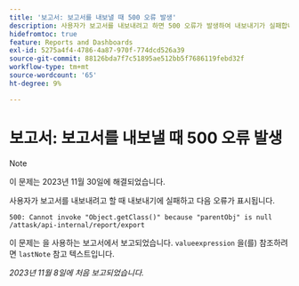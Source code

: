 ```yaml
---
title: '보고서: 보고서를 내보낼 때 500 오류 발생'
description: 사용자가 보고서를 내보내려고 하면 500 오류가 발생하여 내보내기가 실패합니다.
hidefromtoc: true
feature: Reports and Dashboards
exl-id: 5275a4f4-4786-4a87-970f-774dcd526a39
source-git-commit: 88126bda7f7c51895ae512bb5f7686119febd32f
workflow-type: tm+mt
source-wordcount: '65'
ht-degree: 9%

---
```


# 보고서: 보고서를 내보낼 때 500 오류 발생

>[!NOTE]
>
>이 문제는 2023년 11월 30일에 해결되었습니다.

사용자가 보고서를 내보내려고 할 때 내보내기에 실패하고 다음 오류가 표시됩니다.

```
500: Cannot invoke "Object.getClass()" because "parentObj" is null /attask/api-internal/report/export
```

이 문제는 을 사용하는 보고서에서 보고되었습니다. `valueexpression` 을(를) 참조하려면 `lastNote` 참고 텍스트입니다.

_2023년 11월 8일에 처음 보고되었습니다._
